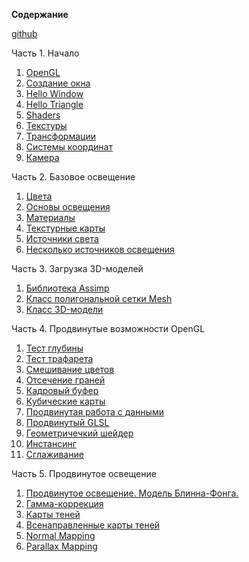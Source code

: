 **Содержание**

[github](https://github.com/JoeyDeVries/LearnOpenGL)

Часть 1\. Начало


1.  [OpenGL](https://habrahabr.ru/post/310790/)
2.  [Создание окна](https://habrahabr.ru/post/311198/)
3.  [Hello Window](https://habrahabr.ru/post/311234/)
4.  [Hello Triangle](https://habrahabr.ru/post/311808/)
5.  [Shaders](https://habrahabr.ru/post/313380/)
6.  [Текстуры](https://habrahabr.ru/post/315294/)
7.  [Трансформации](https://habrahabr.ru/post/319144/)
8.  [Системы координат](https://habrahabr.ru/post/324968/)
9.  [Камера](https://habrahabr.ru/post/327604/)


Часть 2\. Базовое освещение


1.  [Цвета](https://habrahabr.ru/post/329592/)
2.  [Основы освещения](https://habrahabr.ru/post/333932/)
3.  [Материалы](https://habrahabr.ru/post/336166/)
4.  [Текстурные карты](https://habrahabr.ru/post/337550/)
5.  [Источники света](https://habrahabr.ru/post/337642/)
6.  [Несколько источников освещения](https://habrahabr.ru/post/338254/)


Часть 3\. Загрузка 3D-моделей


1.  [Библиотека Assimp](https://habrahabr.ru/post/338436/)
2.  [Класс полигональной сетки Mesh](https://habrahabr.ru/post/338436/)
3.  [Класс 3D-модели](https://habrahabr.ru/post/338998/)


Часть 4\. Продвинутые возможности OpenGL


1.  [Тест глубины](https://habrahabr.ru/post/342610/)
2.  [Тест трафарета](https://habrahabr.ru/post/344238/)
3.  [Смешивание цветов](https://habrahabr.ru/post/343096/)
4.  [Отсечение граней](https://habrahabr.ru/post/346964/)
5.  [Кадровый буфер](https://habrahabr.ru/post/347354/)
6.  [Кубические карты](https://habrahabr.ru/post/347750/)
7.  [Продвинутая работа с данными](https://habrahabr.ru/post/350008/)
8.  [Продвинутый GLSL](https://habrahabr.ru/post/350156/)
9.  [Геометричечкий шейдер](https://habrahabr.ru/post/350782/)
10.  [Инстансинг](https://habrahabr.ru/post/352962/)
11.  [Сглаживание](https://habrahabr.ru/post/351706/)


Часть 5\. Продвинутое освещение


1.  [Продвинутое освещение. Модель Блинна-Фонга.](https://habrahabr.ru/post/353054/)
2.  [Гамма-коррекция](https://habrahabr.ru/post/353632/)
3.  [Карты теней](https://habrahabr.ru/post/353956/)
4.  [Всенаправленные карты теней](https://habr.com/post/354208/)
5.  [Normal Mapping](https://habr.com/post/415579/)
6.  [Parallax Mapping](https://habr.com/post/416163/)
